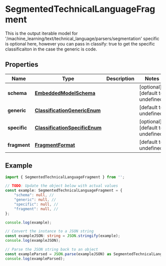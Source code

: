 
# SegmentedTechnicalLanguageFragment

This is the output iterable model for \'/machine_learning/text/technical_language/parsers/segmentation\'  specific is optional here, however you can pass in classify: true to get the specific classificaiton in the case the generic is code.

## Properties

Name | Type | Description | Notes
------------ | ------------- | ------------- | -------------
**schema** | [**EmbeddedModelSchema**](EmbeddedModelSchema) |  | [optional] [default to undefined]
**generic** | [**ClassificationGenericEnum**](ClassificationGenericEnum) |  | [default to undefined]
**specific** | [**ClassificationSpecificEnum**](ClassificationSpecificEnum) |  | [optional] [default to undefined]
**fragment** | [**FragmentFormat**](FragmentFormat) |  | [default to undefined]

## Example

```typescript
import { SegmentedTechnicalLanguageFragment } from '';

// TODO: Update the object below with actual values
const example: SegmentedTechnicalLanguageFragment = {
    "schema": null, // 
    "generic": null, // 
    "specific": null, // 
    "fragment": null, // 
};

console.log(example);

// Convert the instance to a JSON string
const exampleJSON: string = JSON.stringify(example);
console.log(exampleJSON);

// Parse the JSON string back to an object
const exampleParsed = JSON.parse(exampleJSON) as SegmentedTechnicalLanguageFragment;
console.log(exampleParsed);
```




